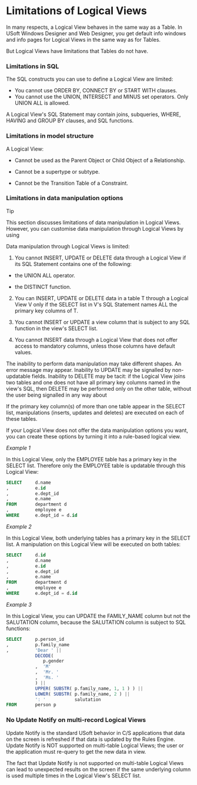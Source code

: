 # Limitations of Logical Views

In many respects, a Logical View behaves in the same way as a Table. In USoft Windows Designer and Web Designer, you get default info windows and info pages for Logical Views in the same way as for Tables.

But Logical Views have limitations that Tables do not have.

### Limitations in SQL

The SQL constructs you can use to define a Logical View are limited:

- You cannot use ORDER BY, CONNECT BY or START WITH clauses.
- You cannot use the UNION, INTERSECT and MINUS set operators. Only UNION ALL is allowed.

A Logical View's SQL Statement may contain joins, subqueries, WHERE, HAVING and GROUP BY clauses, and SQL functions.

### Limitations in model structure

A Logical View:

- Cannot be used as the Parent Object or Child Object of a Relationship.

- Cannot be a supertype or subtype.
- Cannot be the Transition Table of a Constraint.

### Limitations in data manipulation options

> [!TIP]
> This section discusses limitations of data manipulation in Logical Views. However, you can customise data manipulation through Logical Views by using

Data manipulation through Logical Views is limited:

1. You cannot INSERT, UPDATE or DELETE data through a Logical View if its SQL Statement contains one of the following:

- the UNION ALL operator.

- the DISTINCT function.

2. You can INSERT, UPDATE or DELETE data in a table T through a Logical View V only if the SELECT list in V's SQL Statement names ALL the primary key columns of T.

3. You cannot INSERT or UPDATE a view column that is subject to any SQL function in the view's SELECT list.

4. You cannot INSERT data through a Logical View that does not offer access to mandatory columns, unless those columns have default values.

The inability to perform data manipulation may take different shapes. An error message may appear. Inability to UPDATE may be signalled by non-updatable fields. Inability to DELETE may be tacit: if the Logical View joins two tables and one does not have all primary key columns named in the view's SQL, then DELETE may be performed only on the other table, without the user being signalled in any way about

If the primary key column(s) of more than one table appear in the SELECT list, manipulations (inserts, updates and deletes) are executed on each of these tables.

If your Logical View does not offer the data manipulation options you want, you can create these options by turning it into a rule-based logical view.

*Example 1*

In this Logical View, only the EMPLOYEE table has a primary key in the SELECT list. Therefore only the EMPLOYEE table is updatable through this Logical View:

```sql
SELECT     d.name
,          e.id
,          e.dept_id
,          e.name
FROM       department d
,          employee e
WHERE      e.dept_id = d.id
```

*Example 2*

In this Logical View, both underlying tables has a primary key in the SELECT list. A manipulation on this Logical View will be executed on both tables:

```sql
SELECT     d.id
,          d.name
,          e.id
,          e.dept_id
,          e.name
FROM       department d
,          employee e
WHERE      e.dept_id = d.id
```

*Example 3*

In this Logical View, you can UPDATE the FAMILY_NAME column but not the SALUTATION column, because the SALUTATION column is subject to SQL functions:

```sql
SELECT     p.person_id
,          p.family_name
,          'Dear ' ||           
           DECODE(              
              p.gender
           ,  'M'
           ,  'Mr. '
           ,  'Ms. '
           ) ||
           UPPER( SUBSTR( p.family_name, 1, 1 ) ) ||
           LOWER( SUBSTR( p.family_name, 2 ) ||
           ': '           salutation
FROM       person p
```

### No Update Notify on multi-record Logical Views

Update Notify is the standard USoft behavior in C/S applications that data on the screen is refreshed if that data is updated by the Rules Engine. Update Notify is NOT supported on multi-table Logical Views; the user or the application must re-query to get the new data in view.

The fact that Update Notify is not supported on multi-table Logical Views can lead to unexpected results on the screen if the same underlying column is used multiple times in the Logical View's SELECT list.